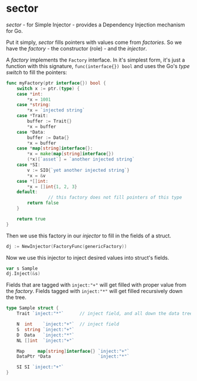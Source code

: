 # sector
*sector* - for Simple Injector - provides a Dependency Injection mechanism for Go.

Put it simply, _sector_ fills pointers with values come from _factories_. So we have the *factory* - the constructor (role) - and the *injector*.

A *factory* implements the `Factory` interface. In it's simplest form, it's just a function with this signature, `func(interface{}) bool` and uses the Go's _type switch_ to fill the pointers:

```go
func myFactory(ptr interface{}) bool {
	switch x := ptr.(type) {
	case *int:
		*x = 1001
	case *string:
		*x = `injected string`
	case *Trait:
		buffer := Trait{}
		*x = buffer
	case *Data:
		buffer := Data{}
		*x = buffer
	case *map[string]interface{}:
		*x = make(map[string]interface{})
		(*x)[`asset`] = `another injected string`
	case *SI:
		v := SIO{`yet another injected string`}
		*x = &v
	case *[]int:
		*x = []int{1, 2, 3}
	default:
                // this factory does not fill pointers of this type
		return false
	}

	return true
}
```

Then we use this factory in our _injector_ to fill in the fields of a struct.

```go
dj := NewInjector(FactoryFunc(genericFactory))
```

Now we use this injector to inject desired values into struct's fields.

```go
var s Sample
dj.Inject(&s)
```

Fields that are tagged with `inject:"+"` will get filled with proper value from the _factory_. Fields tagged with `inject:"*"` will get filled recursively down the tree.

```go
type Sample struct {
	Trait `inject:"*"`      // inject field, and all down the data tree  

	N  int    `inject:"+"`  // inject field
	S  string `inject:"+"`
	D  Data   `inject:"*"`
	NL []int  `inject:"+"`

	Map     map[string]interface{} `inject:"+"`
	DataPtr *Data                  `inject:"*"`

	SI SI `inject:"+"`
}
```